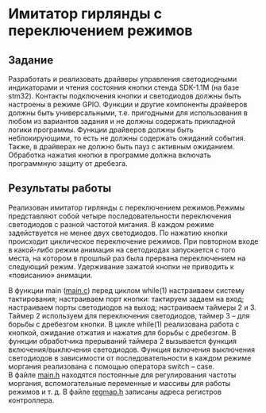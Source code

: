 # Имитатор гирлянды с переключением режимов <br> 

## Задание

Разработать и реализовать драйверы управления светодиодными индикаторами и чтения состояния кнопки стенда SDK-1.1М (на базе stm32). Контакты подключения кнопки и светодиодов должны быть настроены в режиме GPIO. Функции и другие компоненты драйверов должны быть универсальными, т.е. пригодными для использования в любом из вариантов задания и не должны содержать прикладной логики программы. Функции драйверов должны быть неблокирующими, то есть не должны содержать ожиданий события. Также, в драйверах не должно быть пауз с активным ожиданием. Обработка нажатия кнопки в программе должна включать программную защиту от дребезга. 


## Результаты работы

Реализован имитатор гирлянды с переключением режимов.Режимы представляют собой четыре последовательности переключения светодиодов с разной частотой мигания. В каждом режиме задействуется не менее двух светодиодов. По нажатию кнопки происходит циклическое переключение режимов. При повторном входе в какой-либо режим анимация на светодиодах запускается с того места, на котором в прошлый раз была прервана переключением на следующий режим. Удерживание зажатой кнопки не приводить к «повисанию» анимации.

В функции main ([main.c](SDK-1.1-_I/main.c)) перед циклом while(1) настраиваем систему тактирования; настраиваем порт кнопки: тактируем задаем на вход; настраиваем порты светодиодов на выход; настраиваем таймеры 2 и 3. 
Таймер 2 используем для переключения светодиодов, таймер 3 – для борьбы с дребезгом кнопки. В цикле while(1) реализована работа с кнопкой, ожидание отжатия и нажатия для борьбы с дребезгом. В функции обработчика прерываний таймера 2 вызывается функция включения/выключения светодиодов. Функция включения выключения светодиодов в зависимости от последовательности в каждом режиме моргания реализована с помощью оператора switch – case.  
В файле [main.h](SDK-1.1-_I/main.h)  находятся постоянные для регулирования частоты моргания, вспомогательные переменные и массивы для работы режимов и т. д.
В файле [regmap.h](SDK-1.1-_I/regmap.h) записаны адреса регистров контроллера.
